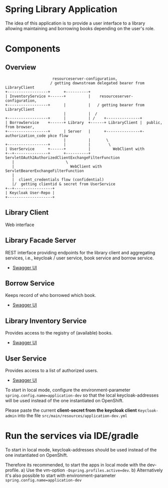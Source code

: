 # Spring Library Application
The idea of this application is to provide a user interface to a library
allowing maintaining and borrowing books depending on the user's role.

# Components
## Overview
                         resourceserver-configuration, 
                        / getting downstream delegated bearer from LibraryClient
    +------------------+      +----------+
    | InventoryService +------+          |    resourceserver-configuration,
    +------------------+      |          |   / getting bearer from LibraryClient       
                              |          |  /                     
    +------------------+      |          | /    +---------------+ 
    | BorrowService    +------+ Library  +------+ LibraryClient |  public, from browser,
    +------------------+      | Server   |      +---------------+- authorization_code pkce flow
                              |          |       \
    +------------------+      |          |        \
    | UserService      +------+          |          WebClient with
    +--+---------------+      +----------+          ServletOAuth2AuthorizedClientExchangeFilterFunction
       |                       \
       |                         WebClient with ServletBearerExchangeFilterFunction
       |
       |  client_credentials flow (confidential)
       |/  getting clientid & secret from UserService
    +--+-----------------+
    | Keycloak User-Repo |
    +--------------------+                                

## Library Client
Web interface

## Library Facade Server
REST interface providing endpoints for the library client and aggregating
services, i.e., keycloak / user service, book service and borrow service.

- [Swagger UI](http://localhost:9090/library-server/swagger-ui/index.html)

## Borrow Service
Keeps record of who borrowed which book.

- [Swagger UI](http://localhost:9091/library-borrow/swagger-ui/index.html)

## Library Inventory Service
Provides access to the registry of (available) books.

- [Swagger UI](http://localhost:9092/library-inventory/swagger-ui/index.html)

## User Service
Provides access to a list of authorized users.

- [Swagger UI](http://localhost:9093/library-users/swagger-ui/index.html)

To start in local mode, configure the environment-parameter `spring.config.name=application-dev` so that the local
keycloak-addresses will be used instead of the one instantiated on OpenShift.

Please paste the current **client-secret from the keycloak client** `Keycloak-admin` 
into the file `src/main/resources/application-dev.yml`

# Run the services via IDE/gradle

To start in local mode, keycloak-addresses should be used instead of the one 
instantiated on OpenShift.

Therefore its recommended, to start the apps in local mode with the dev-profile.
a) Use the vm-option `-Dspring.profiles.active=dev`.
b) Alternatively it's also possible to start with environment-parameter `spring.config.name=application-dev`
